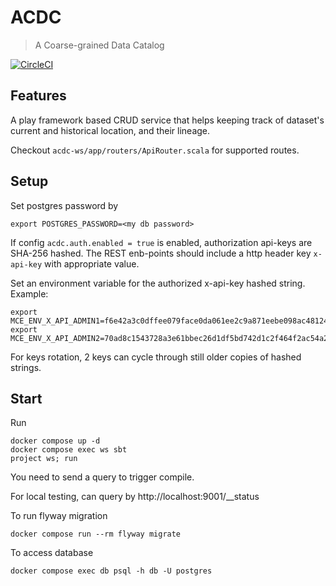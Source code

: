 # ACDC

> A Coarse-grained Data Catalog

[![CircleCI](https://circleci.com/gh/salesforce/acdc.svg?style=svg)](https://circleci.com/gh/salesforce/acdc)

## Features

A play framework based CRUD service that helps keeping track of dataset's
current and historical location, and their lineage.

Checkout `acdc-ws/app/routers/ApiRouter.scala` for supported routes.

## Setup

Set postgres password by

```shell
export POSTGRES_PASSWORD=<my db password>
```

If config ```acdc.auth.enabled = true``` is enabled, authorization api-keys are SHA-256 hashed.  The REST enb-points should include a http header key ```x-api-key``` with appropriate value.

Set an environment variable for the authorized x-api-key hashed string.  Example:

```shell
export MCE_ENV_X_API_ADMIN1=f6e42a3c0dffee079face0da061ee2c9a871eebe098ac481248e34cfe023955b
export MCE_ENV_X_API_ADMIN2=70ad8c1543728a3e61bbec26d1df5bd742d1c2f464f2ac54a2fec5e709eba890
```

For keys rotation, 2 keys can cycle through still older copies of hashed strings.

## Start 


Run
```shell
docker compose up -d
docker compose exec ws sbt
project ws; run
```
You need to send a query to trigger compile.

For local testing, can query by http://localhost:9001/__status

To run flyway migration
```
docker compose run --rm flyway migrate 
```

To access database
```
docker compose exec db psql -h db -U postgres 
```
